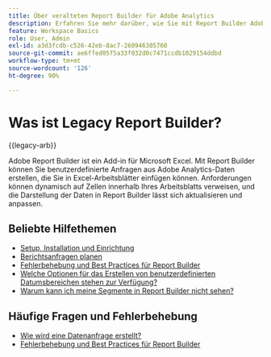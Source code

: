 ```yaml
---
title: Über veralteten Report Builder für Adobe Analytics
description: Erfahren Sie mehr darüber, wie Sie mit Report Builder Adobe Analytics-Daten direkt in Microsoft Excel importieren können.
feature: Workspace Basics
role: User, Admin
exl-id: a3d3fcdb-c526-42eb-8ac7-260946305760
source-git-commit: ae6ffed05f5a33f032d0c7471ccdb1029154ddbd
workflow-type: tm+mt
source-wordcount: '126'
ht-degree: 90%

---
```


# Was ist Legacy Report Builder?

{{legacy-arb}}

Adobe Report Builder ist ein Add-in für Microsoft Excel. Mit Report Builder können Sie benutzerdefinierte Anfragen aus Adobe Analytics-Daten erstellen, die Sie in Excel-Arbeitsblätter einfügen können. Anforderungen können dynamisch auf Zellen innerhalb Ihres Arbeitsblatts verweisen, und die Darstellung der Daten in Report Builder lässt sich aktualisieren und anpassen.

## Beliebte Hilfethemen

* [Setup, Installation und Einrichtung](setup/login.md)
* [Berichtsanfragen planen](schedule-report-requests.md)
* [Fehlerbehebung und Best Practices für Report Builder](troubleshoot.md)
* [Welche Optionen für das Erstellen von benutzerdefinierten Datumsbereichen stehen zur Verfügung?](data-requests/configuring-report-dates/c-customized-date-expressions/t-customized-date-expressions.md)
* [Warum kann ich meine Segmente in Report Builder nicht sehen?](data-requests/segmentation.md)

## Häufige Fragen und Fehlerbehebung

* [Wie wird eine Datenanfrage erstellt?](data-requests/t-create-a-data-request.md)
* [Fehlerbehebung und Best Practices für Report Builder](troubleshoot.md)
